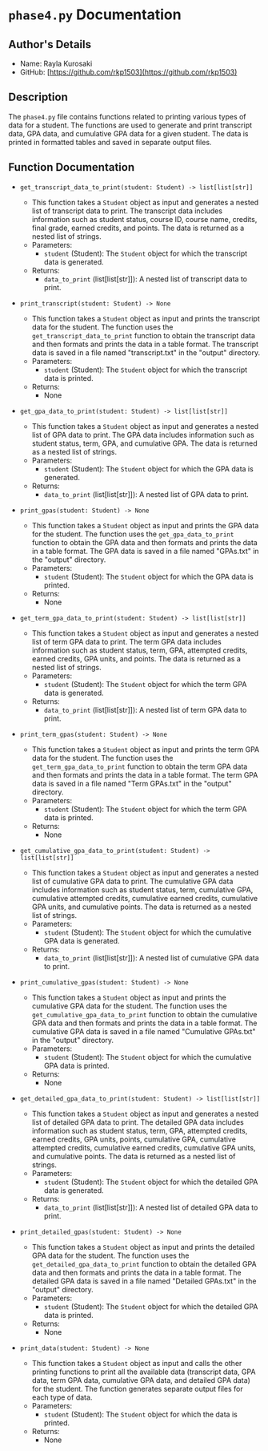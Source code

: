 # `phase4.py` Documentation

## Author's Details
- Name: Rayla Kurosaki
- GitHub: [https://github.com/rkp1503](https://github.com/rkp1503)

## Description
The `phase4.py` file contains functions related to printing various types of data for a student. The functions are used to generate and print transcript data, GPA data, and cumulative GPA data for a given student. The data is printed in formatted tables and saved in separate output files.

## Function Documentation

- `get_transcript_data_to_print(student: Student) -> list[list[str]]`
  - This function takes a `Student` object as input and generates a nested list of transcript data to print. The transcript data includes information such as student status, course ID, course name, credits, final grade, earned credits, and points. The data is returned as a nested list of strings.
  - Parameters:
    - `student` (Student): The `Student` object for which the transcript data is generated.
  - Returns:
    - `data_to_print` (list[list[str]]): A nested list of transcript data to print.

- `print_transcript(student: Student) -> None`
  - This function takes a `Student` object as input and prints the transcript data for the student. The function uses the `get_transcript_data_to_print` function to obtain the transcript data and then formats and prints the data in a table format. The transcript data is saved in a file named "transcript.txt" in the "output" directory.
  - Parameters:
    - `student` (Student): The `Student` object for which the transcript data is printed.
  - Returns:
    - None

- `get_gpa_data_to_print(student: Student) -> list[list[str]]`
  - This function takes a `Student` object as input and generates a nested list of GPA data to print. The GPA data includes information such as student status, term, GPA, and cumulative GPA. The data is returned as a nested list of strings.
  - Parameters:
    - `student` (Student): The `Student` object for which the GPA data is generated.
  - Returns:
    - `data_to_print` (list[list[str]]): A nested list of GPA data to print.

- `print_gpas(student: Student) -> None`
  - This function takes a `Student` object as input and prints the GPA data for the student. The function uses the `get_gpa_data_to_print` function to obtain the GPA data and then formats and prints the data in a table format. The GPA data is saved in a file named "GPAs.txt" in the "output" directory.
  - Parameters:
    - `student` (Student): The `Student` object for which the GPA data is printed.
  - Returns:
    - None

- `get_term_gpa_data_to_print(student: Student) -> list[list[str]]`
  - This function takes a `Student` object as input and generates a nested list of term GPA data to print. The term GPA data includes information such as student status, term, GPA, attempted credits, earned credits, GPA units, and points. The data is returned as a nested list of strings.
  - Parameters:
    - `student` (Student): The `Student` object for which the term GPA data is generated.
  - Returns:
    - `data_to_print` (list[list[str]]): A nested list of term GPA data to print.

- `print_term_gpas(student: Student) -> None`
  - This function takes a `Student` object as input and prints the term GPA data for the student. The function uses the `get_term_gpa_data_to_print` function to obtain the term GPA data and then formats and prints the data in a table format. The term GPA data is saved in a file named "Term GPAs.txt" in the "output" directory.
  - Parameters:
    - `student` (Student): The `Student` object for which the term GPA data is printed.
  - Returns:
    - None

- `get_cumulative_gpa_data_to_print(student: Student) -> list[list[str]]`
  - This function takes a `Student` object as input and generates a nested list of cumulative GPA data to print. The cumulative GPA data includes information such as student status, term, cumulative GPA, cumulative attempted credits, cumulative earned credits, cumulative GPA units, and cumulative points. The data is returned as a nested list of strings.
  - Parameters:
    - `student` (Student): The `Student` object for which the cumulative GPA data is generated.
  - Returns:
    - `data_to_print` (list[list[str]]): A nested list of cumulative GPA data to print.

- `print_cumulative_gpas(student: Student) -> None`
  - This function takes a `Student` object as input and prints the cumulative GPA data for the student. The function uses the `get_cumulative_gpa_data_to_print` function to obtain the cumulative GPA data and then formats and prints the data in a table format. The cumulative GPA data is saved in a file named "Cumulative GPAs.txt" in the "output" directory.
  - Parameters:
    - `student` (Student): The `Student` object for which the cumulative GPA data is printed.
  - Returns:
    - None

- `get_detailed_gpa_data_to_print(student: Student) -> list[list[str]]`
  - This function takes a `Student` object as input and generates a nested list of detailed GPA data to print. The detailed GPA data includes information such as student status, term, GPA, attempted credits, earned credits, GPA units, points, cumulative GPA, cumulative attempted credits, cumulative earned credits, cumulative GPA units, and cumulative points. The data is returned as a nested list of strings.
  - Parameters:
    - `student` (Student): The `Student` object for which the detailed GPA data is generated.
  - Returns:
    - `data_to_print` (list[list[str]]): A nested list of detailed GPA data to print.

- `print_detailed_gpas(student: Student) -> None`
  - This function takes a `Student` object as input and prints the detailed GPA data for the student. The function uses the `get_detailed_gpa_data_to_print` function to obtain the detailed GPA data and then formats and prints the data in a table format. The detailed GPA data is saved in a file named "Detailed GPAs.txt" in the "output" directory.
  - Parameters:
    - `student` (Student): The `Student` object for which the detailed GPA data is printed.
  - Returns:
    - None

- `print_data(student: Student) -> None`
  - This function takes a `Student` object as input and calls the other printing functions to print all the available data (transcript data, GPA data, term GPA data, cumulative GPA data, and detailed GPA data) for the student. The function generates separate output files for each type of data.
  - Parameters:
    - `student` (Student): The `Student` object for which the data is printed.
  - Returns:
    - None
